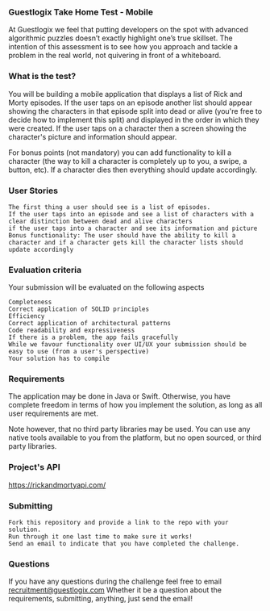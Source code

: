 ### Guestlogix Take Home Test - Mobile

At Guestlogix we feel that putting developers on the spot with advanced algorithmic puzzles doesn’t exactly highlight one’s true skillset. The intention of this assessment is to see how you approach and tackle a problem in the real world, not quivering in front of a whiteboard.

### What is the test?

You will be building a mobile application that displays a list of Rick and Morty episodes. If the user taps on an episode another list should appear showing the characters in that episode split into dead or alive (you're free to decide how to implement this split) and displayed in the order in which they were created. If the user taps on a character then a screen showing the character's picture and information should appear.

For bonus points (not mandatory) you can add functionality to kill a character (the way to kill a character is completely up to you, a swipe, a button, etc). If a character dies then everything should update accordingly.

### User Stories

    The first thing a user should see is a list of episodes.
    If the user taps into an episode and see a list of characters with a clear distinction between dead and alive characters
    if the user taps into a character and see its information and picture
    Bonus functionality: The user should have the ability to kill a character and if a character gets kill the character lists should update accordingly

### Evaluation criteria

Your submission will be evaluated on the following aspects

    Completeness
    Correct application of SOLID principles
    Efficiency
    Correct application of architectural patterns
    Code readability and expressiveness
    If there is a problem, the app fails gracefully
    While we favour functionality over UI/UX your submission should be easy to use (from a user's perspective)
    Your solution has to compile

### Requirements

The application may be done in Java or Swift. Otherwise, you have complete freedom in terms of how you implement the solution, as long as all user requirements are met.

Note however, that no third party libraries may be used. You can use any native tools available to you from the platform, but no open sourced, or third party libraries.

### Project's API

https://rickandmortyapi.com/

### Submitting

    Fork this repository and provide a link to the repo with your solution.
    Run through it one last time to make sure it works!
    Send an email to indicate that you have completed the challenge.

### Questions

If you have any questions during the challenge feel free to email recruitment@guestlogix.com Whether it be a question about the requirements, submitting, anything, just send the email!

